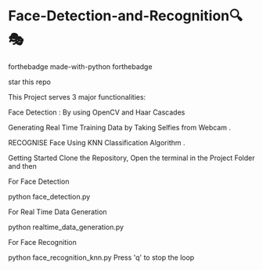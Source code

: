 # Face-Detection-and-Recognition🔍🎭
forthebadge made-with-python forthebadge

star this repo

This Project serves 3 major functionalities:

Face Detection : By using OpenCV and Haar Cascades


Generating Real Time Training Data by Taking Selfies from Webcam .


RECOGNISE Face Using KNN Classification Algorithm .


Getting Started
Clone the Repository, Open the terminal in the Project Folder and then

For Face Detection

python face_detection.py

For Real Time Data Generation

python realtime_data_generation.py

For Face Recognition

python face_recognition_knn.py
Press 'q' to stop the loop

